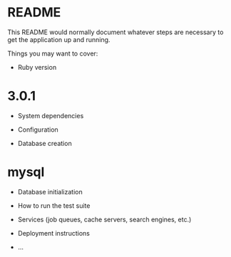 # README

This README would normally document whatever steps are necessary to get the
application up and running.

Things you may want to cover:

* Ruby version 
# 3.0.1

* System dependencies

* Configuration

* Database creation
# mysql 

* Database initialization

* How to run the test suite

* Services (job queues, cache servers, search engines, etc.)

* Deployment instructions

* ...

